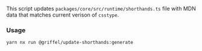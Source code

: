 This script updates `packages/core/src/runtime/shorthands.ts` file with MDN data that matches current verison of `csstype`.

### Usage

```sh
yarn nx run @griffel/update-shorthands:generate
```
